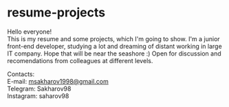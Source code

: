 # resume-projects
Hello everyone!
<br>This is my resume and some projects, which I'm going to show.
I'm a junior front-end developer, studying a lot and dreaming of distant working in large IT company. Hope that will be near the seashore :)
Open for discussion and recomendations from colleagues at different levels.

Contacts:
<br>E-mail: msakharov1998@gmail.com
<br>Telegram: Sakharov98
<br>Instagram: saharov98
